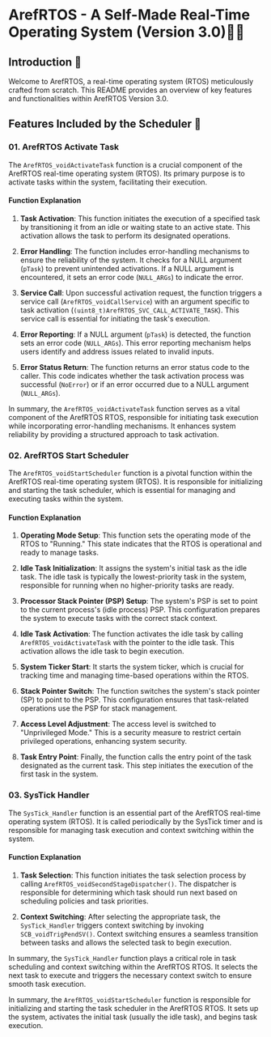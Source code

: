 # ArefRTOS - A Self-Made Real-Time Operating System (Version 3.0)👨‍💻

## Introduction 🌟

Welcome to ArefRTOS, a real-time operating system (RTOS) meticulously crafted from scratch. This README provides an overview of key features and functionalities within ArefRTOS Version 3.0.

## Features Included by the Scheduler 🚀

### 01. ArefRTOS Activate Task

The `ArefRTOS_voidActivateTask` function is a crucial component of the ArefRTOS real-time operating system (RTOS). Its primary purpose is to activate tasks within the system, facilitating their execution.

#### Function Explanation

1. **Task Activation**: This function initiates the execution of a specified task by transitioning it from an idle or waiting state to an active state. This activation allows the task to perform its designated operations.

2. **Error Handling**: The function includes error-handling mechanisms to ensure the reliability of the system. It checks for a NULL argument (`pTask`) to prevent unintended activations. If a NULL argument is encountered, it sets an error code (`NULL_ARGs`) to indicate the error.

3. **Service Call**: Upon successful activation request, the function triggers a service call (`ArefRTOS_voidCallService`) with an argument specific to task activation (`(uint8_t)ArefRTOS_SVC_CALL_ACTIVATE_TASK`). This service call is essential for initiating the task's execution.

4. **Error Reporting**: If a NULL argument (`pTask`) is detected, the function sets an error code (`NULL_ARGs`). This error reporting mechanism helps users identify and address issues related to invalid inputs.

5. **Error Status Return**: The function returns an error status code to the caller. This code indicates whether the task activation process was successful (`NoError`) or if an error occurred due to a NULL argument (`NULL_ARGs`).

In summary, the `ArefRTOS_voidActivateTask` function serves as a vital component of the ArefRTOS RTOS, responsible for initiating task execution while incorporating error-handling mechanisms. It enhances system reliability by providing a structured approach to task activation.

### 02. ArefRTOS Start Scheduler

The `ArefRTOS_voidStartScheduler` function is a pivotal function within the ArefRTOS real-time operating system (RTOS). It is responsible for initializing and starting the task scheduler, which is essential for managing and executing tasks within the system.

#### Function Explanation

1. **Operating Mode Setup**: This function sets the operating mode of the RTOS to "Running." This state indicates that the RTOS is operational and ready to manage tasks.

2. **Idle Task Initialization**: It assigns the system's initial task as the idle task. The idle task is typically the lowest-priority task in the system, responsible for running when no higher-priority tasks are ready.

3. **Processor Stack Pointer (PSP) Setup**: The system's PSP is set to point to the current process's (idle process) PSP. This configuration prepares the system to execute tasks with the correct stack context.

4. **Idle Task Activation**: The function activates the idle task by calling `ArefRTOS_voidActivateTask` with the pointer to the idle task. This activation allows the idle task to begin execution.

5. **System Ticker Start**: It starts the system ticker, which is crucial for tracking time and managing time-based operations within the RTOS.

6. **Stack Pointer Switch**: The function switches the system's stack pointer (SP) to point to the PSP. This configuration ensures that task-related operations use the PSP for stack management.

7. **Access Level Adjustment**: The access level is switched to "Unprivileged Mode." This is a security measure to restrict certain privileged operations, enhancing system security.

8. **Task Entry Point**: Finally, the function calls the entry point of the task designated as the current task. This step initiates the execution of the first task in the system.

### 03. SysTick Handler

The `SysTick_Handler` function is an essential part of the ArefRTOS real-time operating system (RTOS). It is called periodically by the SysTick timer and is responsible for managing task execution and context switching within the system.

#### Function Explanation

1. **Task Selection**: This function initiates the task selection process by calling `ArefRTOS_voidSecondStageDispatcher()`. The dispatcher is responsible for determining which task should run next based on scheduling policies and task priorities.

2. **Context Switching**: After selecting the appropriate task, the `SysTick_Handler` triggers context switching by invoking `SCB_voidTrigPendSV()`. Context switching ensures a seamless transition between tasks and allows the selected task to begin execution.

In summary, the `SysTick_Handler` function plays a critical role in task scheduling and context switching within the ArefRTOS RTOS. It selects the next task to execute and triggers the necessary context switch to ensure smooth task execution.


In summary, the `ArefRTOS_voidStartScheduler` function is responsible for initializing and starting the task scheduler in the ArefRTOS RTOS. It sets up the system, activates the initial task (usually the idle task), and begins task execution.

